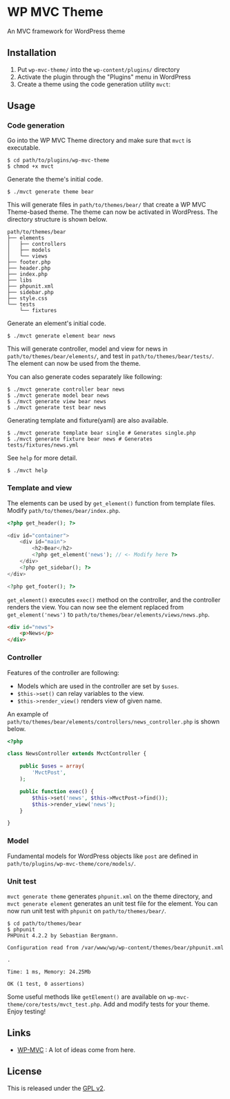 # WP MVC Theme

An MVC framework for WordPress theme

## Installation

1. Put `wp-mvc-theme/` into the `wp-content/plugins/` directory
2. Activate the plugin through the "Plugins" menu in WordPress
3. Create a theme using the code generation utility `mvct`:

## Usage

### Code generation

Go into the WP MVC Theme directory and make sure that `mvct` is executable.

	$ cd path/to/plugins/wp-mvc-theme
	$ chmod +x mvct

Generate the theme's initial code.

	$ ./mvct generate theme bear

This will generate files in `path/to/themes/bear/` that create a WP MVC Theme-based theme. The theme can now be activated in WordPress. The directory structure is shown below.

```
path/to/themes/bear
├── elements
│   ├── controllers
│   ├── models
│   └── views
├── footer.php
├── header.php
├── index.php
├── libs
├── phpunit.xml
├── sidebar.php
├── style.css
└── tests
    └── fixtures
```

Generate an element's initial code.

	$ ./mvct generate element bear news

This will generate controller, model and view for news in `path/to/themes/bear/elements/`, and test in `path/to/themes/bear/tests/`. The element can now be used from the theme.

You can also generate codes separately like following:

	$ ./mvct generate controller bear news
	$ ./mvct generate model bear news
	$ ./mvct generate view bear news
	$ ./mvct generate test bear news

Generating template and fixture(yaml) are also available.

```shell
$ ./mvct generate template bear single # Generates single.php
$ ./mvct generate fixture bear news # Generates tests/fixtures/news.yml
```

See `help` for more detail.

	$ ./mvct help

### Template and view

The elements can be used by `get_element()` function from template files. Modify `path/to/themes/bear/index.php`.

```php
<?php get_header(); ?>

<div id="container">
	<div id="main">
		<h2>Bear</h2>
		<?php get_element('news'); // <- Modify here ?>
	</div>
	<?php get_sidebar(); ?>
</div>

<?php get_footer(); ?>
```

`get_element()` executes `exec()` method on the controller, and the controller renders the view. You can now see the element replaced from `get_element('news')` to `path/to/themes/bear/elements/views/news.php`.

```html
<div id="news">
	<p>News</p>
</div>
```

### Controller

Features of the controller are following:

* Models which are used in the controller are set by `$uses`.
* `$this->set()` can relay variables to the view.
* `$this->render_view()` renders view of given name.

An example of `path/to/themes/bear/elements/controllers/news_controller.php` is shown below.

```php
<?php

class NewsController extends MvctController {

	public $uses = array(
		'MvctPost',
	);

	public function exec() {
		$this->set('news', $this->MvctPost->find());
		$this->render_view('news');
	}

}
```

### Model

Fundamental models for WordPress objects like `post` are defined in `path/to/plugins/wp-mvc-theme/core/models/`.

### Unit test

`mvct generate theme` generates `phpunit.xml` on the theme directory, and `mvct generate element` generates an unit test file for the element. You can now run unit test with `phpunit` on `path/to/themes/bear/`.

```shell
$ cd path/to/themes/bear
$ phpunit
PHPUnit 4.2.2 by Sebastian Bergmann.

Configuration read from /var/www/wp/wp-content/themes/bear/phpunit.xml

.

Time: 1 ms, Memory: 24.25Mb

OK (1 test, 0 assertions)
```

Some useful methods like `getElement()` are available on `wp-mvc-theme/core/tests/mvct_test.php`. Add and modify tests for your theme. Enjoy testing!

## Links

* [WP-MVC][1] : A lot of ideas come from here.

## License

This is released under the [GPL v2][2].

[1]: https://github.com/tombenner/wp-mvc
[2]: http://www.gnu.org/licenses/gpl-2.0.html
